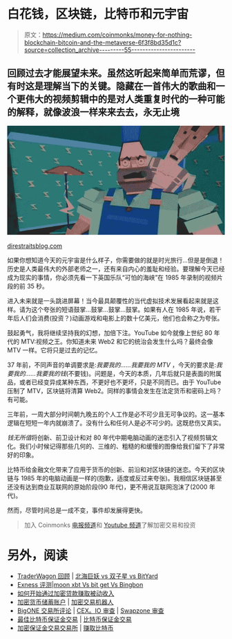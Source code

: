 # 白花钱，区块链，比特币和元宇宙

> 原文：<https://medium.com/coinmonks/money-for-nothing-blockchain-bitcoin-and-the-metaverse-6f3f8bd35d1c?source=collection_archive---------55----------------------->

## 回顾过去才能展望未来。虽然这听起来简单而荒谬，但有时这是理解当下的关键。隐藏在一首伟大的歌曲和一个更伟大的视频剪辑中的是对人类重复时代的一种可能的解释，就像波浪一样来来去去，永无止境

![](img/5ef753cff6e3790ab0e41af1b01dd206.png)

[direstraitsblog.com](https://direstraitsblog.com/blog/36-years-ago-dire-straits-released-money-for-nothing-song/)

如果你想知道今天的元宇宙是什么样子，你需要做的就是时光旅行…但是是倒退！历史是人类最伟大的外部老师之一，还有来自内心的羞耻和经验。要理解今天已经成为现实的事情，你必须先看一下英国乐队“可怕的海峡”在 1985 年录制的视频片段的前 35 秒。

进入未来就是一头跳进屏幕！当今最具颠覆性的当代虚拟技术发展看起来就是这样。请为这个夸张的短语鼓掌…鼓掌…鼓掌…鼓掌。如果有人在 1985 年说，若干年后人们会消费(投资？)动画游戏和电影上的数十亿美元，他们也会称之为夸张。

鼓起勇气，我将继续坚持我的幻想，加倍下注。YouTube 如今就像上世纪 80 年代的 MTV:视频之王。你知道未来 Web2 和它的统治会发生什么吗？最终会像 MTV 一样。它将只是过去的记忆。

37 年前，不同声音的单调要求是:*我要我的……我要我的 MTV* ，今天的要求是:*我要我的……我要我的钱*(不要钱)。问题是，今天的本质，几年后就只是表面的附属品，或者已经变异成某种东西，不更好也不更坏，只是不同而已。由于 YouTube 压制了 MTV，区块链将清算 Web2。同样的事情会发生在法定货币和密码上吗？有可能。

三年前，一周大部分时间朝九晚五的个人工作是必不可少且无可争议的。这一基本逻辑在短短一年内就崩溃了。没有什么和任何人是必不可少的。这既悲伤又真实。

*钱无所值*将创新、前卫设计和对 80 年代中期电脑动画的迷恋引入了视频剪辑文化。我们小时候记得那些几何的、三维的、粗糙的和缓慢的图像给我们留下了非常好的印象。

比特币给金融文化带来了应用于货币的创新、前沿和对区块链的迷恋。今天的区块链与 1985 年的电脑动画是一样的(抱歉，适度或反过来夸张)。我相信区块链甚至还没有达到商业互联网的原始阶段(90 年代)，更不用说互联网泡沫了(2000 年代)。

然而，尽管时间总是一成不变，事件却发展得更快。

> 加入 Coinmonks [电报频道](https://t.me/coincodecap)和 [Youtube 频道](https://www.youtube.com/c/coinmonks/videos)了解加密交易和投资

# 另外，阅读

*   [TraderWagon 回顾](https://coincodecap.com/traderwagon-review) | [北海巨妖 vs 双子星 vs BitYard](https://coincodecap.com/kraken-vs-gemini-vs-bityard)
*   [Exness 评测](https://coincodecap.com/exness-review)|[moon xbt Vs bit get Vs Bingbon](https://coincodecap.com/bingbon-vs-bitget-vs-moonxbt)
*   [如何开始通过加密贷款赚取被动收入](https://coincodecap.com/passive-income-crypto-lending)
*   [加密货币储蓄账户](/coinmonks/cryptocurrency-savings-accounts-be3bc0feffbf) | [加密交易机器人](https://coincodecap.com/best-crypto-trading-bots)
*   [BigONE 交易所评论](/coinmonks/bigone-exchange-review-64705d85a1d4) | [CEX。IO 审查](https://coincodecap.com/cex-io-review) | [Swapzone 审查](/coinmonks/swapzone-review-crypto-exchange-data-aggregator-e0ad78e55ed7)
*   [最佳比特币保证金交易](/coinmonks/bitcoin-margin-trading-exchange-bcbfcbf7b8e3) | [比特币保证金交易](https://coincodecap.com/bityard-margin-trading)
*   [加密保证金交易交易所](/coinmonks/crypto-margin-trading-exchanges-428b1f7ad108) | [赚取比特币](/coinmonks/earn-bitcoin-6e8bd3c592d9)